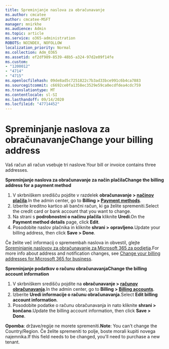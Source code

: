 ```yaml
---
title: Spreminjanje naslova za obračunavanje
ms.author: cmcatee
author: cmcatee-MSFT
manager: mnirkhe
ms.audience: Admin
ms.topic: article
ms.service: o365-administration
ROBOTS: NOINDEX, NOFOLLOW
localization_priority: Normal
ms.collection: Adm_O365
ms.assetid: ef2df989-8539-48b5-a324-97d2e09f14fe
ms.custom:
- "1200012"
- "4714"
- "4715"
ms.openlocfilehash: 09de8ad5c7251822c7b3ad33bce991c6b4ca7883
ms.sourcegitcommit: c6692ce0fa1358ec3529e59ca0ecdfdea4cdc759
ms.translationtype: MT
ms.contentlocale: sl-SI
ms.lasthandoff: 09/14/2020
ms.locfileid: "47714452"
---
```

# <a name="change-your-billing-address"></a><span data-ttu-id="3c62e-102">Spreminjanje naslova za obračunavanje</span><span class="sxs-lookup"><span data-stu-id="3c62e-102">Change your billing address</span></span>

<span data-ttu-id="3c62e-103">Vaš račun ali račun vsebuje tri naslove.</span><span class="sxs-lookup"><span data-stu-id="3c62e-103">Your bill or invoice contains three addresses.</span></span>

<span data-ttu-id="3c62e-104">**Spreminjanje naslova za obračunavanje za način plačila**</span><span class="sxs-lookup"><span data-stu-id="3c62e-104">**Change the billing address for a payment method**</span></span>

1. <span data-ttu-id="3c62e-105">V skrbniškem središču pojdite v razdelek **obračunavanje > [načinov plačila](https://go.microsoft.com/fwlink/p/?linkid=2018806)**.</span><span class="sxs-lookup"><span data-stu-id="3c62e-105">In the admin center, go to **Billing > [Payment methods](https://go.microsoft.com/fwlink/p/?linkid=2018806)**.</span></span>
2. <span data-ttu-id="3c62e-106">Izberite kreditno kartico ali bančni račun, ki ga želite spremeniti.</span><span class="sxs-lookup"><span data-stu-id="3c62e-106">Select the credit card or bank account that you want to change.</span></span>
3. <span data-ttu-id="3c62e-107">Na strani s **podrobnostmi o načinu plačila** kliknite **Uredi**.</span><span class="sxs-lookup"><span data-stu-id="3c62e-107">On the **Payment method details** page, click **Edit**.</span></span>
4. <span data-ttu-id="3c62e-108">Posodobite naslov plačnika in kliknite **shrani > opravljeno**.</span><span class="sxs-lookup"><span data-stu-id="3c62e-108">Update your billing address, then click **Save > Done**.</span></span>

<span data-ttu-id="3c62e-109">Če želite več informacij o spremembah naslova in obvestil, glejte [Spreminjanje naslovov za obračunavanje za Microsoft 365 za podjetja](https://docs.microsoft.com/microsoft-365/commerce/billing-and-payments/change-your-billing-addresses?view=o365-worldwide).</span><span class="sxs-lookup"><span data-stu-id="3c62e-109">For more info about address and notification changes, see [Change your billing addresses for Microsoft 365 for business](https://docs.microsoft.com/microsoft-365/commerce/billing-and-payments/change-your-billing-addresses?view=o365-worldwide).</span></span>

<span data-ttu-id="3c62e-110">**Spreminjanje podatkov o računu obračunavanja**</span><span class="sxs-lookup"><span data-stu-id="3c62e-110">**Change the billing account information**</span></span>

1. <span data-ttu-id="3c62e-111">V skrbniškem središču pojdite na **obračunavanje > [računov obračunavanja](https://admin.microsoft.com/Adminportal/Home?source=applauncher#/BillingAccounts/billing-accounts)**.</span><span class="sxs-lookup"><span data-stu-id="3c62e-111">In the admin center, go to **Billing > [Billing accounts](https://admin.microsoft.com/Adminportal/Home?source=applauncher#/BillingAccounts/billing-accounts)**.</span></span>
2. <span data-ttu-id="3c62e-112">Izberite **Uredi informacije o računu obračunavanja**.</span><span class="sxs-lookup"><span data-stu-id="3c62e-112">Select **Edit billing account information**.</span></span>
3. <span data-ttu-id="3c62e-113">Posodobite podatke o računu obračunavanja in nato kliknite **shrani > končano**.</span><span class="sxs-lookup"><span data-stu-id="3c62e-113">Update the billing account information, then click **Save > Done**.</span></span>

<span data-ttu-id="3c62e-114">**Opomba**: države/regije ne morete spremeniti.</span><span class="sxs-lookup"><span data-stu-id="3c62e-114">**Note**: You can't change the Country/Region.</span></span> <span data-ttu-id="3c62e-115">Če želite spremeniti to polje, boste morali kupiti novega najemnika.</span><span class="sxs-lookup"><span data-stu-id="3c62e-115">If this field needs to be changed, you'll need to purchase a new tenant.</span></span>
